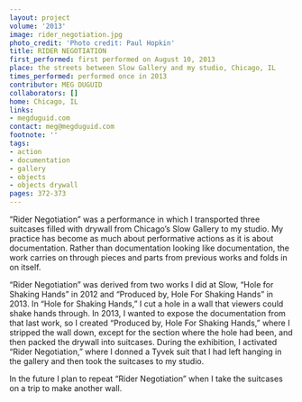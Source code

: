 ```yaml
---
layout: project
volume: '2013'
image: rider_negotiation.jpg
photo_credit: 'Photo credit: Paul Hopkin'
title: RIDER NEGOTIATION
first_performed: first performed on August 10, 2013
place: the streets between Slow Gallery and my studio, Chicago, IL
times_performed: performed once in 2013
contributor: MEG DUGUID
collaborators: []
home: Chicago, IL
links:
- megduguid.com
contact: meg@megduguid.com
footnote: ''
tags:
- action
- documentation
- gallery
- objects
- objects drywall
pages: 372-373
---
```


“Rider Negotiation” was a performance in which I transported three suitcases filled with drywall from Chicago’s Slow Gallery to my studio. My practice has become as much about performative actions as it is about documentation. Rather than documentation looking like documentation, the work carries on through pieces and parts from previous works and folds in on itself.

“Rider Negotiation” was derived from two works I did at Slow, “Hole for Shaking Hands” in 2012 and “Produced by, Hole For Shaking Hands” in 2013. In “Hole for Shaking Hands,” I cut a hole in a wall that viewers could shake hands through. In 2013, I wanted to expose the documentation from that last work, so I created “Produced by, Hole For Shaking Hands,” where I stripped the wall down, except for the section where the hole had been, and then packed the drywall into suitcases. During the exhibition, I activated “Rider Negotiation,” where I donned a Tyvek suit that I had left hanging in the gallery and then took the suitcases to my studio.

In the future I plan to repeat “Rider Negotiation” when I take the suitcases on a trip to make another wall.
